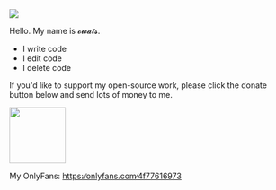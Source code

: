 <img src="https://c.tenor.com/_l8MMDhkM_sAAAAC/tomand-jerry.gif">

Hello. My name is 𝓸𝔀𝓪𝓲𝓼.

- I write code
- I edit code
- I delete code

If you'd like to support my open-source work, please click the donate button below and send lots of money to me.

<a href="https://owais.codes/donate.html"><img src="https://raw.githubusercontent.com/4f77616973/miami-theme/my-site/donate.png" width="100dp"/></a>

My OnlyFans: <a href="https://www.youtube.com/watch?v=dQw4w9WgXcQ">https:∕∕onlyfans.com∕4f77616973</a>
